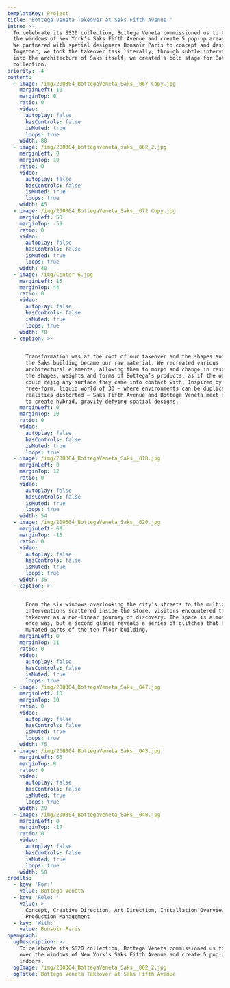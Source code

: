 ```yaml
---
templateKey: Project
title: 'Bottega Veneta Takeover at Saks Fifth Avenue '
intro: >-
  To celebrate its SS20 collection, Bottega Veneta commissioned us to take over
  the windows of New York’s Saks Fifth Avenue and create 5 pop-up areas indoors.
  We partnered with spatial designers Bonsoir Paris to concept and design.
  Together, we took the takeover task literally; through subtle interventions
  into the architecture of Saks itself, we created a bold stage for Bottega’s
  collection.
priority: -4
content:
  - image: /img/200304_BottegaVeneta_Saks__067 Copy.jpg
    marginLeft: 10
    marginTop: 0
    ratio: 0
    video:
      autoplay: false
      hasControls: false
      isMuted: true
      loops: true
    width: 80
  - image: /img/200304_bottegaveneta_saks__062_2.jpg
    marginLeft: 0
    marginTop: 10
    ratio: 0
    video:
      autoplay: false
      hasControls: false
      isMuted: true
      loops: true
    width: 45
  - image: /img/200304_BottegaVeneta_Saks__072 Copy.jpg
    marginLeft: 53
    marginTop: -59
    ratio: 0
    video:
      autoplay: false
      hasControls: false
      isMuted: true
      loops: true
    width: 40
  - image: /img/Center 6.jpg
    marginLeft: 15
    marginTop: 44
    ratio: 0
    video:
      autoplay: false
      hasControls: false
      isMuted: true
      loops: true
    width: 70
  - caption: >-


      Transformation was at the root of our takeover and the shapes and forms of
      the Saks building became our raw material. We recreated various
      architectural elements, allowing them to morph and change in response to
      the shapes, weights and forms of Bottega’s products, as if the objects
      could rejig any surface they came into contact with. Inspired by the
      free-form, liquid world of 3D – where environments can be duplicated and
      realities distorted – Saks Fifth Avenue and Bottega Veneta meet and merge
      to create hybrid, gravity-defying spatial designs.
    marginLeft: 0
    marginTop: 10
    ratio: 0
    video:
      autoplay: false
      hasControls: false
      isMuted: true
      loops: true
  - image: /img/200304_BottegaVeneta_Saks__018.jpg
    marginLeft: 0
    marginTop: 12
    ratio: 0
    video:
      autoplay: false
      hasControls: false
      isMuted: true
      loops: true
    width: 54
  - image: /img/200304_BottegaVeneta_Saks__020.jpg
    marginLeft: 60
    marginTop: -15
    ratio: 0
    video:
      autoplay: false
      hasControls: false
      isMuted: true
      loops: true
    width: 35
  - caption: >-


      From the six windows overlooking the city’s streets to the multiple
      interventions scattered inside the store, visitors encountered the
      takeover as a non-linear journey of discovery. The space is almost as it
      once was, but a second glance reveals a series of glitches that have
      mutated parts of the ten-floor building.
    marginLeft: 0
    marginTop: 11
    ratio: 0
    video:
      autoplay: false
      hasControls: false
      isMuted: true
      loops: true
  - image: /img/200304_BottegaVeneta_Saks__047.jpg
    marginLeft: 13
    marginTop: 10
    ratio: 0
    video:
      autoplay: false
      hasControls: false
      isMuted: true
      loops: true
    width: 75
  - image: /img/200304_BottegaVeneta_Saks__043.jpg
    marginLeft: 63
    marginTop: 8
    ratio: 0
    video:
      autoplay: false
      hasControls: false
      isMuted: true
      loops: true
    width: 29
  - image: /img/200304_BottegaVeneta_Saks__040.jpg
    marginLeft: 0
    marginTop: -17
    ratio: 0
    video:
      autoplay: false
      hasControls: false
      isMuted: true
      loops: true
    width: 50
credits:
  - key: 'For:'
    value: Bottega Veneta
  - key: 'Role: '
    value: >-
      Concept, Creative Direction, Art Direction, Installation Overview,
      Production Management
  - key: 'With:'
    value: Bonsoir Paris
opengraph:
  ogDescription: >-
    To celebrate its SS20 collection, Bottega Veneta commissioned us to take
    over the windows of New York’s Saks Fifth Avenue and create 5 pop-up areas
    indoors.
  ogImage: /img/200304_BottegaVeneta_Saks__062_2.jpg
  ogTitle: Bottega Veneta Takeover at Saks Fifth Avenue
---
```


